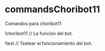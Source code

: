 # commandsChoribot11
Comandos para choribot11

!choribot11 // La función del bot.

!test // Testear el funcionamiento del bot.
